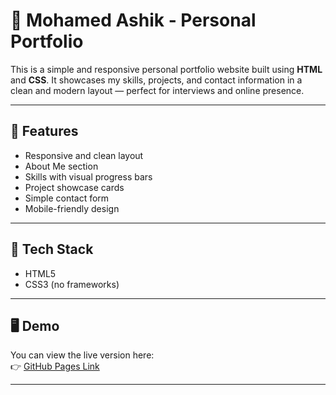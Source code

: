 # 💼 Mohamed Ashik - Personal Portfolio

This is a simple and responsive personal portfolio website built using **HTML** and **CSS**. It showcases my skills, projects, and contact information in a clean and modern layout — perfect for interviews and online presence.

---

## 📌 Features

- Responsive and clean layout
- About Me section
- Skills with visual progress bars
- Project showcase cards
- Simple contact form
- Mobile-friendly design

---

## 🔧 Tech Stack

- HTML5
- CSS3 (no frameworks)

---

## 🖥️ Demo

You can view the live version here:  
👉 [GitHub Pages Link](https://yourusername.github.io/your-repo-name)

---

